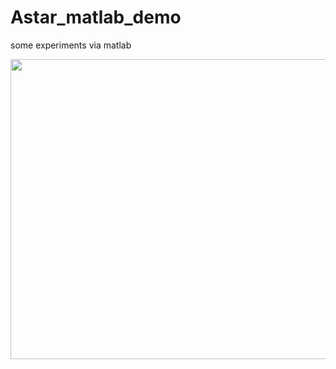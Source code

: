 # Astar_matlab_demo
some experiments via matlab
<p align="center">
  <img src="https://github.com/MEZHANGYUE/Astar_matlab_demo/blob/main/Astar_demo.gif" width = "840" height = "480"/>
</p>
